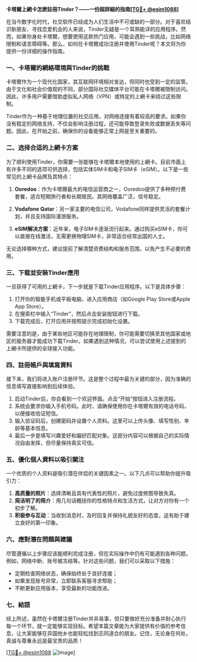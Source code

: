 **卡塔爾上網卡怎麽註冊Tinder？——一份超詳細的指南[[TG💪+ @esim1088](https://t.me/s/esim1088)]**

在当今数字化时代，社交软件已经成为人们生活中不可或缺的一部分。对于喜欢结识新朋友、寻找恋爱机会的人来说，Tinder无疑是一个耳熟能详的应用程序。然而，如果你身处卡塔爾，想要使用这款热门应用，可能会遇到一些挑战，比如网络限制和语言障碍等。那么，如何在卡塔爾成功注册并使用Tinder呢？本文将为你提供一份详细的操作指南。

### **一、卡塔爾的網絡環境與Tinder的挑戰**

卡塔爾作为一个现代化国家，其互联网环境相对发达，但同时也受到一定的监管。由于文化和社会价值观的不同，部分国际社交媒体平台可能在卡塔爾被限制访问。因此，许多用户需要借助虚拟私人网络（VPN）或特定的上網卡来绕过这些限制。

Tinder作为一种基于地理位置的社交应用，对网络连接有着较高的要求。如果你没有稳定的网络支持，不仅会影响注册过程，还可能导致登录失败或数据丢失等问题。因此，在开始之前，确保你的设备能够正常上网是至关重要的。

### **二、选择合适的上網卡方案**

为了顺利使用Tinder，你需要一张能够在卡塔爾本地使用的上網卡。目前市面上有许多不同的选项可供选择，包括实体SIM卡和电子SIM卡（eSIM）。以下是一些常见的上網卡品牌及其特点：

1. **Ooredoo**：作为卡塔爾最大的电信运营商之一，Ooredoo提供了多种预付费套餐，适合短期旅行者和长期居民。其网络覆盖广泛，信号稳定。
   
2. **Vodafone Qatar**：另一家主要的电信公司，Vodafone同样提供灵活的套餐计划，并且支持国际漫游服务。

3. **eSIM解决方案**：近年来，电子SIM卡逐渐流行起来。通过购买eSIM卡，你可以直接在线激活，无需更换物理SIM卡，非常适合经常出国的人士。

无论选择哪种方式，建议提前了解清楚资费结构和服务范围，以免产生不必要的费用。

### **三、下载並安裝Tinder應用**

一旦获得了可用的上網卡，下一步就是下载Tinder应用程序。以下是具体步骤：

1. 打开你的智能手机或平板电脑，进入应用商店（如Google Play Store或Apple App Store）。
2. 在搜索栏中输入“Tinder”，然后点击安装按钮进行下载。
3. 下载完成后，打开应用并按照提示完成初始化设置。

需要注意的是，由于某些地区可能存在地理限制，你可能需要切换至其他国家或地区的服务器才能成功下载Tinder。如果遇到这种情况，可以尝试使用上述提到的上網卡所提供的全球接入功能。

### **四、註冊帳戶與填寫資料**

接下来，我们将进入账户注册环节。这是整个过程中最为关键的部分，因为准确的信息填写直接影响到后续体验。

1. 启动Tinder后，你会看到一个欢迎界面。点击“开始”按钮进入注册流程。
2. 系统会要求你输入手机号码。此时，请确保使用你在卡塔爾有效的电话号码，以便接收验证短信。
3. 输入验证码后，创建密码并设置个人资料。这里可以上传头像、填写性别、年龄等基本信息。
4. 最后一步是填写兴趣爱好和偏好匹配对象。这部分内容可以根据自己的实际情况自由发挥，但尽量保持真实可信。

### **五、優化個人資料以吸引關注**

一个优质的个人资料是吸引潜在伴侣的关键因素之一。以下几点可以帮助你提升吸引力：

1. **高质量的照片**：选择清晰且具有代表性的照片，避免过度修图导致失真。
2. **简洁明了的简介**：用几句话概括你的性格特点和生活方式，让对方对你有一个初步了解。
3. **积极参与互动**：当收到消息时，及时回复并保持礼貌友好的态度，这有助于建立良好的第一印象。

### **六、應對潛在問題與建議**

尽管遵循以上步骤应该能顺利完成注册，但在实际操作中仍有可能遇到各种问题。例如，网络中断、账号被冻结等。针对这些问题，我们可以采取以下措施：

- 定期检查网络状态，确保始终处于良好连接；
- 如果发现账号异常，立即联系客服寻求帮助；
- 不断更新应用版本，享受最新的功能改进。

### **七、結語**

综上所述，虽然在卡塔爾注册Tinder并非易事，但只要做好充分准备并耐心执行每一个环节，就一定能够实现目标。希望本篇文章能为大家提供有价值的参考信息，让大家能够在异国他乡也能轻松找到志同道合的朋友。记住，无论身在何处，真诚与尊重永远是最宝贵的品质！

[[TG💪+ @esim1088](https://t.me/s/esim1088) ![Image](https://i.postimg.cc/4NQfJmqS/Snipaste-2025-05-13-00-14-12.png)]